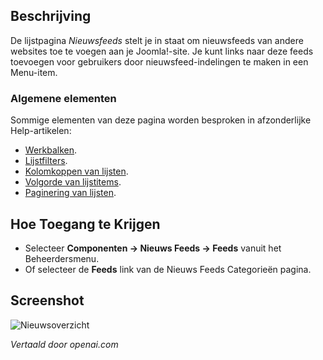 <!-- Filename: Help4.x:News_Feeds  / Display title: Nieuwsfeeds -->

## Beschrijving

De lijstpagina *Nieuwsfeeds* stelt je in staat om nieuwsfeeds van andere
websites toe te voegen aan je Joomla!-site. Je kunt links naar deze feeds toevoegen voor gebruikers
door nieuwsfeed-indelingen te maken in een Menu-item.

### Algemene elementen

Sommige elementen van deze pagina worden besproken in afzonderlijke Help-artikelen:

* [Werkbalken](jdocmanual?article=help/common-elements/toolbars).
* [Lijstfilters](jdocmanual?article=help/common-elements/list-filters).
* [Kolomkoppen van lijsten](jdocmanual?article=help/common-elements/list-column-headers).
* [Volgorde van lijstitems](jdocmanual?article=help/common-elements/list-ordering).
* [Paginering van lijsten](jdocmanual?article=help/common-elements/list-pagination).

## Hoe Toegang te Krijgen

- Selecteer **Componenten → Nieuws Feeds → Feeds** vanuit het Beheerdersmenu.
- Of selecteer de **Feeds** link van de Nieuws Feeds Categorieën pagina.

## Screenshot

![Nieuwsoverzicht](../../../nl/images/news-feeds/news-feeds-list.png)

*Vertaald door openai.com*

